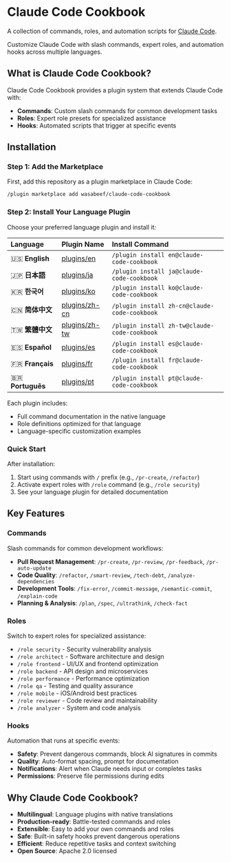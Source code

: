 # Claude Code Cookbook

A collection of commands, roles, and automation scripts for [Claude Code](https://docs.claude.com/claude-code).

Customize Claude Code with slash commands, expert roles, and automation hooks across multiple languages.

## What is Claude Code Cookbook?

Claude Code Cookbook provides a plugin system that extends Claude Code with:

- **Commands**: Custom slash commands for common development tasks
- **Roles**: Expert role presets for specialized assistance
- **Hooks**: Automated scripts that trigger at specific events

## Installation

### Step 1: Add the Marketplace

First, add this repository as a plugin marketplace in Claude Code:

```bash
/plugin marketplace add wasabeef/claude-code-cookbook
```

### Step 2: Install Your Language Plugin

Choose your preferred language plugin and install it:

| Language | Plugin Name | Install Command |
|:---------|:------------|:----------------|
| 🇺🇸 **English** | [plugins/en](plugins/en) | `/plugin install en@claude-code-cookbook` |
| 🇯🇵 **日本語** | [plugins/ja](plugins/ja) | `/plugin install ja@claude-code-cookbook` |
| 🇰🇷 **한국어** | [plugins/ko](plugins/ko) | `/plugin install ko@claude-code-cookbook` |
| 🇨🇳 **简体中文** | [plugins/zh-cn](plugins/zh-cn) | `/plugin install zh-cn@claude-code-cookbook` |
| 🇹🇼 **繁體中文** | [plugins/zh-tw](plugins/zh-tw) | `/plugin install zh-tw@claude-code-cookbook` |
| 🇪🇸 **Español** | [plugins/es](plugins/es) | `/plugin install es@claude-code-cookbook` |
| 🇫🇷 **Français** | [plugins/fr](plugins/fr) | `/plugin install fr@claude-code-cookbook` |
| 🇧🇷 **Português** | [plugins/pt](plugins/pt) | `/plugin install pt@claude-code-cookbook` |

Each plugin includes:
- Full command documentation in the native language
- Role definitions optimized for that language
- Language-specific customization examples

### Quick Start

After installation:

1. Start using commands with `/` prefix (e.g., `/pr-create`, `/refactor`)
2. Activate expert roles with `/role` command (e.g., `/role security`)
3. See your language plugin for detailed documentation

## Key Features

### Commands

Slash commands for common development workflows:

- **Pull Request Management**: `/pr-create`, `/pr-review`, `/pr-feedback`, `/pr-auto-update`
- **Code Quality**: `/refactor`, `/smart-review`, `/tech-debt`, `/analyze-dependencies`
- **Development Tools**: `/fix-error`, `/commit-message`, `/semantic-commit`, `/explain-code`
- **Planning & Analysis**: `/plan`, `/spec`, `/ultrathink`, `/check-fact`

### Roles

Switch to expert roles for specialized assistance:

- `/role security` - Security vulnerability analysis
- `/role architect` - Software architecture and design
- `/role frontend` - UI/UX and frontend optimization
- `/role backend` - API design and microservices
- `/role performance` - Performance optimization
- `/role qa` - Testing and quality assurance
- `/role mobile` - iOS/Android best practices
- `/role reviewer` - Code review and maintainability
- `/role analyzer` - System and code analysis

### Hooks

Automation that runs at specific events:

- **Safety**: Prevent dangerous commands, block AI signatures in commits
- **Quality**: Auto-format spacing, prompt for documentation
- **Notifications**: Alert when Claude needs input or completes tasks
- **Permissions**: Preserve file permissions during edits

## Why Claude Code Cookbook?

- **Multilingual**: Language plugins with native translations
- **Production-ready**: Battle-tested commands and roles
- **Extensible**: Easy to add your own commands and roles
- **Safe**: Built-in safety hooks prevent dangerous operations
- **Efficient**: Reduce repetitive tasks and context switching
- **Open Source**: Apache 2.0 licensed

